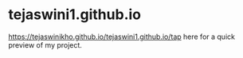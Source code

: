 # tejaswini1.github.io
https://tejaswinikho.github.io/tejaswini1.github.io/tap here for a quick preview of my project.
